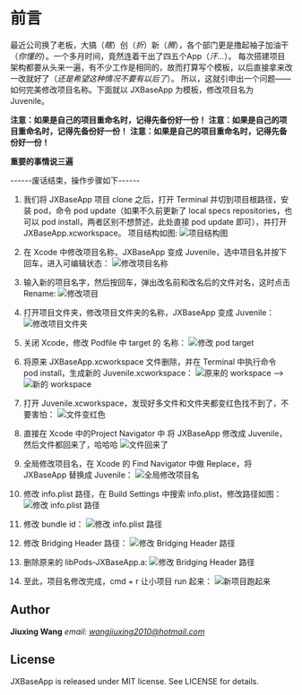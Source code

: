 # 前言

最近公司换了老板，大搞（*瞎*）创（*折*）新（*腾*），各个部门更是撸起袖子加油干（*你懂的*）。一个多月时间，竟然连着干出了四五个App（*汗...*）。
每次搭建项目架构都要从头来一遍，有不少工作是相同的，故而打算写个模板，以后直接拿来改一改就好了（*还是希望这种情况不要有以后了*）。
所以，这就引申出一个问题——如何完美修改项目名称。下面就以 JXBaseApp 为模板，修改项目名为 Juvenile。

**注意：如果是自己的项目重命名时，记得先备份好一份！**
**注意：如果是自己的项目重命名时，记得先备份好一份！**
**注意：如果是自己的项目重命名时，记得先备份好一份！**

**重要的事情说三遍**

------废话结束，操作步骤如下------

1. 我们将 JXBaseApp 项目 clone 之后，打开 Terminal 并切到项目根路径，安装 pod，命令 pod update（如果不久前更新了 local specs repositories，也可以 pod install，两者区别不想赘述，此处直接 pod update 即可），并打开 JXBaseApp.xcworkspace。 项目结构如图:
![项目结构图](steps-to-change-project-name/01-origin.png)

2. 在 Xcode 中修改项目名称，JXBaseApp 变成 Juvenile，选中项目名并按下回车，进入可编辑状态：
![修改项目名称](steps-to-change-project-name/02-change-project-name.png)

3. 输入新的项目名字，然后按回车，弹出改名前和改名后的文件对名，这时点击 Rename:
![修改项目](steps-to-change-project-name/03-change-project-content-items.png)

4. 打开项目文件夹，修改项目文件夹的名称，JXBaseApp 变成 Juvenile：
![修改项目文件夹](steps-to-change-project-name/04-change-folder-name.png)

5. 关闭 Xcode，修改 Podfile 中 target 的 名称：
![修改 pod target](steps-to-change-project-name/05-podfile-target-name.png)

6. 将原来 JXBaseApp.xcworkspace 文件删除，并在 Terminal 中执行命令 pod install，生成新的 Juvenile.xcworkspace：
![原来的 workspace](steps-to-change-project-name/06-remove-origin-workspace-file.png "删除原来的 workspace 文件") --> ![新的 workspace](steps-to-change-project-name/07-new-workspace-file.png "新生成的 workspace 文件")

7. 打开 Juvenile.xcworkspace，发现好多文件和文件夹都变红色找不到了，不要害怕：
![文件变红色](steps-to-change-project-name/08-red-files.png)

8. 直接在 Xcode 中的Project Navigator 中 将 JXBaseApp 修改成 Juvenile，然后文件都回来了，哈哈哈
![文件回来了](steps-to-change-project-name/09-files-is-back.png)

9. 全局修改项目名，在 Xcode 的 Find Navigator 中做 Replace，将 JXBaseApp 替换成 Juvenile：
![全局修改项目名](steps-to-change-project-name/10-replace-old-name.png)

10. 修改 info.plist 路径，在 Build Settings 中搜索 info.plist，修改路径如图：
![修改 info.plist 路径](steps-to-change-project-name/11-info-plist.png)

11. 修改 bundle id：
![修改 info.plist 路径](steps-to-change-project-name/12-bundle-id.png)

12. 修改 Bridging Header 路径：
![修改 Bridging Header 路径](steps-to-change-project-name/13-briding-file.png)

13. 删除原来的 libPods-JXBaseApp.a:
![修改 Bridging Header 路径](steps-to-change-project-name/14-remove-pod.a.png)

14. 至此，项目名修改完成，cmd + r 让小项目 run 起来：
![新项目跑起来](steps-to-change-project-name/15-runnable.png)

## Author
**Jiuxing Wang** *email: wangjiuxing2010@hotmail.com*

## License
JXBaseApp is released under MIT license. See LICENSE for details.
